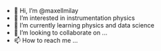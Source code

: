 - 👋 Hi, I’m @maxellmilay
- 👀 I’m interested in instrumentation physics
- 🌱 I’m currently learning physics and data science
- 💞️ I’m looking to collaborate on ...
- 📫 How to reach me ...

<!---
maxellmilay/maxellmilay is a ✨ special ✨ repository because its `README.md` (this file) appears on your GitHub profile.
You can click the Preview link to take a look at your changes.
--->
